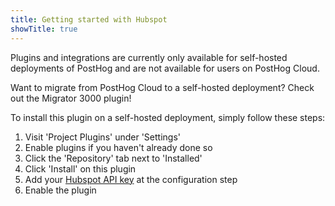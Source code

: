 ```yaml
---
title: Getting started with Hubspot
showTitle: true
---
```


Plugins and integrations are currently only available for self-hosted deployments of PostHog and are not available for users on PostHog Cloud.

Want to migrate from PostHog Cloud to a self-hosted deployment? Check out the Migrator 3000 plugin!

To install this plugin on a self-hosted deployment, simply follow these steps:

1. Visit 'Project Plugins' under 'Settings'
1. Enable plugins if you haven't already done so
1. Click the 'Repository' tab next to 'Installed'
1. Click 'Install' on this plugin
1. Add your [Hubspot API key](https://developers.hubspot.com/docs/api/overview) at the configuration step
1. Enable the plugin
